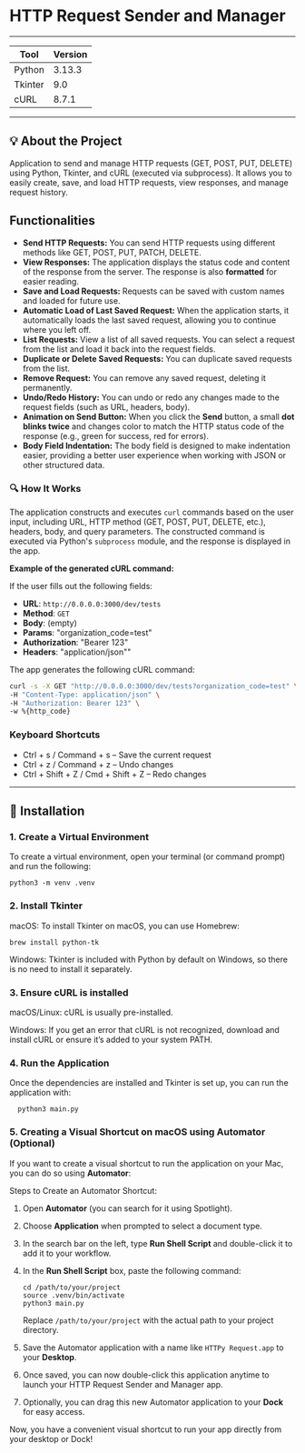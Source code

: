 # HTTP Request Sender and Manager

****************************************************

| Tool     | Version     |
|----------|-------------|
| Python   | 3.13.3      |
| Tkinter  | 9.0         |
| cURL     | 8.7.1       |

****************************************************

## 💡 About the Project

Application to send and manage HTTP requests (GET, POST, PUT, DELETE) using Python, Tkinter, and cURL (executed via subprocess). It allows you to easily create, save, and load HTTP requests, view responses, and manage request history.

## Functionalities

- **Send HTTP Requests:** You can send HTTP requests using different methods like GET, POST, PUT, PATCH, DELETE.
- **View Responses:** The application displays the status code and content of the response from the server. The response is also **formatted** for easier reading.
- **Save and Load Requests:** Requests can be saved with custom names and loaded for future use.
- **Automatic Load of Last Saved Request:** When the application starts, it automatically loads the last saved request, allowing you to continue where you left off.
- **List Requests:** View a list of all saved requests. You can select a request from the list and load it back into the request fields.
- **Duplicate or Delete Saved Requests:** You can duplicate saved requests from the list.
- **Remove Request:** You can remove any saved request, deleting it permanently.
- **Undo/Redo History:** You can undo or redo any changes made to the request fields (such as URL, headers, body).
- **Animation on Send Button:** When you click the **Send** button, a small **dot blinks twice** and changes color to match the HTTP status code of the response (e.g., green for success, red for errors).
- **Body Field Indentation:** The body field is designed to make indentation easier, providing a better user experience when working with JSON or other structured data.

### 🔍 **How It Works**

The application constructs and executes `curl` commands based on the user input, including URL, HTTP method (GET, POST, PUT, DELETE, etc.), headers, body, and query parameters. The constructed command is executed via Python's `subprocess` module, and the response is displayed in the app.

**Example of the generated cURL command:**

If the user fills out the following fields:

- **URL**: `http://0.0.0.0:3000/dev/tests`
- **Method**: `GET`
- **Body**: (empty)
- **Params**: "organization_code=test"
- **Authorization**: "Bearer 123"
- **Headers**: "application/json""

The app generates the following cURL command:

```bash
curl -s -X GET "http://0.0.0.0:3000/dev/tests?organization_code=test" \
-H "Content-Type: application/json" \
-H "Authorization: Bearer 123" \
-w %{http_code}
```

### Keyboard Shortcuts

- Ctrl + s / Command + s – Save the current request
- Ctrl + z / Command + z – Undo changes
- Ctrl + Shift + Z / Cmd + Shift + Z – Redo changes

****************************************************

## 🔧 Installation

### 1. Create a Virtual Environment

To create a virtual environment, open your terminal (or command prompt) and run the following:

```
python3 -m venv .venv
```

### 2. Install Tkinter

macOS:
  To install Tkinter on macOS, you can use Homebrew:

  ```
  brew install python-tk
  ```

Windows:
  Tkinter is included with Python by default on Windows, so there is no need to install it separately.

### 3. Ensure cURL is installed

macOS/Linux: cURL is usually pre-installed.

Windows: If you get an error that cURL is not recognized, download and install cURL or ensure it’s added to your system PATH.

### 4. Run the Application

Once the dependencies are installed and Tkinter is set up, you can run the application with:

```
  python3 main.py
```

### 5. Creating a Visual Shortcut on macOS using Automator (Optional)

If you want to create a visual shortcut to run the application on your Mac, you can do so using **Automator**:

Steps to Create an Automator Shortcut:

1. Open **Automator** (you can search for it using Spotlight).
2. Choose **Application** when prompted to select a document type.
3. In the search bar on the left, type **Run Shell Script** and double-click it to add it to your workflow.
4. In the **Run Shell Script** box, paste the following command:

    ```
    cd /path/to/your/project
    source .venv/bin/activate
    python3 main.py
    ```

   Replace `/path/to/your/project` with the actual path to your project directory.

5. Save the Automator application with a name like `HTTPy Request.app` to your **Desktop**.
6. Once saved, you can now double-click this application anytime to launch your HTTP Request Sender and Manager app.
7. Optionally, you can drag this new Automator application to your **Dock** for easy access.

Now, you have a convenient visual shortcut to run your app directly from your desktop or Dock!
